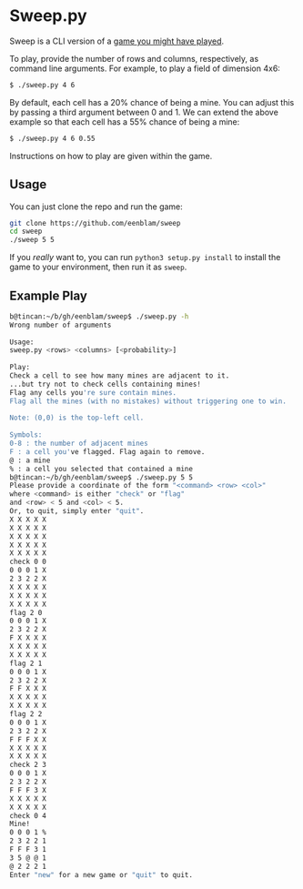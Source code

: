 # Sweep.py
Sweep is a CLI version of a [game you might have played](https://en.wikipedia.org/wiki/Minesweeper_(video_game)).

To play, provide the number of rows and columns, respectively,
as command line arguments.
For example, to play a field of dimension 4x6:

```bash
$ ./sweep.py 4 6
```

By default, each cell has a 20% chance of being a mine.
You can adjust this by passing a third argument between 0 and 1.
We can extend the above example so that each cell has a 55% chance of being a mine:

```bash
$ ./sweep.py 4 6 0.55
```

Instructions on how to play are given within the game.

## Usage
You can just clone the repo and run the game:

```bash
git clone https://github.com/eenblam/sweep
cd sweep
./sweep 5 5
```

If you *really* want to, you can run `python3 setup.py install`
to install the game to your environment, then run it as `sweep`.

## Example Play

```bash
b@tincan:~/b/gh/eenblam/sweep$ ./sweep.py -h        
Wrong number of arguments 
                         
Usage:   
sweep.py <rows> <columns> [<probability>]
                         
Play:    
Check a cell to see how many mines are adjacent to it.
...but try not to check cells containing mines!
Flag any cells you're sure contain mines.
Flag all the mines (with no mistakes) without triggering one to win.
                         
Note: (0,0) is the top-left cell.
                         
Symbols:
0-8 : the number of adjacent mines
F : a cell you've flagged. Flag again to remove.
@ : a mine
% : a cell you selected that contained a mine
b@tincan:~/b/gh/eenblam/sweep$ ./sweep.py 5 5
Please provide a coordinate of the form "<command> <row> <col>"
where <command> is either "check" or "flag"
and <row> < 5 and <col> < 5.
Or, to quit, simply enter "quit".
X X X X X
X X X X X
X X X X X
X X X X X
X X X X X
check 0 0
0 0 0 1 X
2 3 2 2 X
X X X X X
X X X X X
X X X X X
flag 2 0
0 0 0 1 X
2 3 2 2 X
F X X X X
X X X X X
X X X X X
flag 2 1
0 0 0 1 X
2 3 2 2 X
F F X X X
X X X X X
X X X X X
flag 2 2
0 0 0 1 X
2 3 2 2 X
F F F X X
X X X X X
X X X X X
check 2 3
0 0 0 1 X
2 3 2 2 X
F F F 3 X
X X X X X
X X X X X
check 0 4
Mine!
0 0 0 1 %
2 3 2 2 1
F F F 3 1
3 5 @ @ 1
@ 2 2 2 1
Enter "new" for a new game or "quit" to quit.
```
